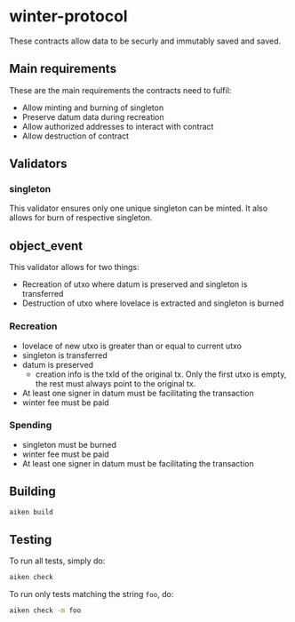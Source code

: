 # winter-protocol

These contracts allow data to be securly and immutably saved and saved.

## Main requirements

These are the main requirements the contracts need to fulfil:

- Allow minting and burning of singleton
- Preserve datum data during recreation
- Allow authorized addresses to interact with contract
- Allow destruction of contract

## Validators

### singleton

This validator ensures only one unique singleton can be minted. 
It also allows for burn of respective singleton.

## object_event

This validator allows for two things: 

- Recreation of utxo where datum is preserved and singleton is transferred
- Destruction of utxo where lovelace is extracted and singleton is burned

### Recreation

- lovelace of new utxo is greater than or equal to current utxo
- singleton is transferred
- datum is preserved
   - creation info is the txId of the original tx. Only the first utxo is empty, the rest must
     always point to the original tx.
- At least one signer in datum must be facilitating the transaction
- winter fee must be paid

### Spending

- singleton must be burned
- winter fee must be paid
- At least one signer in datum must be facilitating the transaction

## Building

```sh
aiken build
```

## Testing

To run all tests, simply do:

```sh
aiken check
```

To run only tests matching the string `foo`, do:

```sh
aiken check -m foo
```
